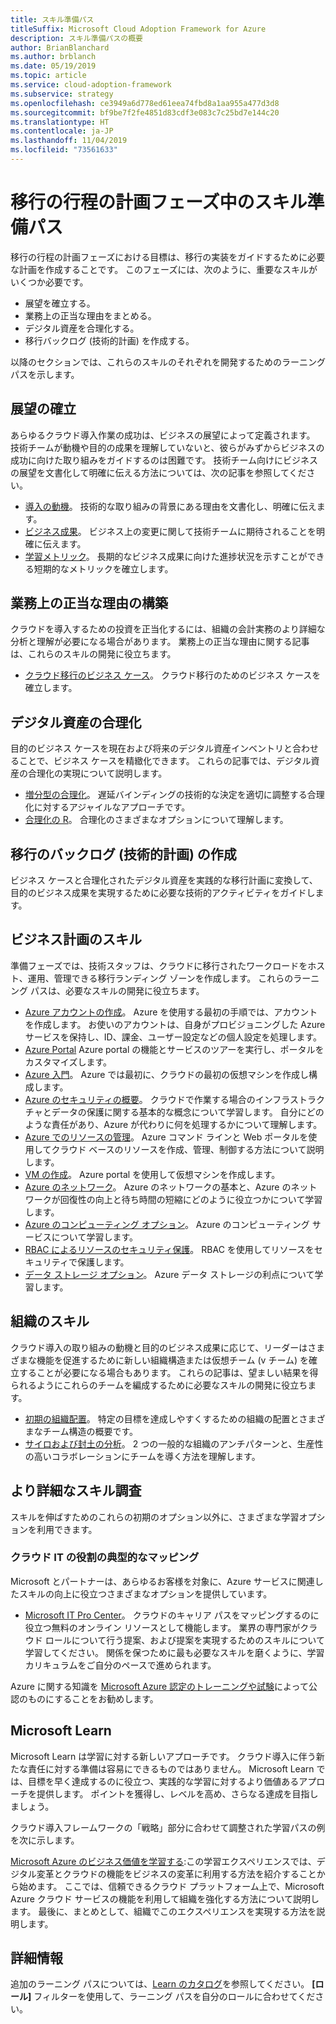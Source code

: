 ```yaml
---
title: スキル準備パス
titleSuffix: Microsoft Cloud Adoption Framework for Azure
description: スキル準備パスの概要
author: BrianBlanchard
ms.author: brblanch
ms.date: 05/19/2019
ms.topic: article
ms.service: cloud-adoption-framework
ms.subservice: strategy
ms.openlocfilehash: ce3949a6d778ed61eea74fbd8a1aa955a477d3d8
ms.sourcegitcommit: bf9be7f2fe4851d83cdf3e083c7c25bd7e144c20
ms.translationtype: HT
ms.contentlocale: ja-JP
ms.lasthandoff: 11/04/2019
ms.locfileid: "73561633"
---
```

# <a name="skills-readiness-path-during-the-plan-phase-of-a-migration-journey"></a>移行の行程の計画フェーズ中のスキル準備パス

移行の行程の計画フェーズにおける目標は、移行の実装をガイドするために必要な計画を作成することです。 このフェーズには、次のように、重要なスキルがいくつか必要です。

- 展望を確立する。
- 業務上の正当な理由をまとめる。
- デジタル資産を合理化する。
- 移行バックログ (技術的計画) を作成する。

以降のセクションでは、これらのスキルのそれぞれを開発するためのラーニング パスを示します。

## <a name="establish-the-vision"></a>展望の確立

あらゆるクラウド導入作業の成功は、ビジネスの展望によって定義されます。 技術チームが動機や目的の成果を理解していないと、彼らがみずからビジネスの成功に向けた取り組みをガイドするのは困難です。 技術チーム向けにビジネスの展望を文書化して明確に伝える方法については、次の記事を参照してください。

- [導入の動機](./motivations.md)。 技術的な取り組みの背景にある理由を文書化し、明確に伝えます。
- [ビジネス成果](./business-outcomes/index.md)。 ビジネス上の変更に関して技術チームに期待されることを明確に伝えます。
- [学習メトリック](./learning-metrics.md)。 長期的なビジネス成果に向けた進捗状況を示すことができる短期的なメトリックを確立します。

## <a name="build-the-business-justification"></a>業務上の正当な理由の構築

クラウドを導入するための投資を正当化するには、組織の会計実務のより詳細な分析と理解が必要になる場合があります。 業務上の正当な理由に関する記事は、これらのスキルの開発に役立ちます。

- [クラウド移行のビジネス ケース](./cloud-migration-business-case.md)。 クラウド移行のためのビジネス ケースを確立します。

## <a name="rationalize-the-digital-estate"></a>デジタル資産の合理化

目的のビジネス ケースを現在および将来のデジタル資産インベントリと合わせることで、ビジネス ケースを精緻化できます。 これらの記事では、デジタル資産の合理化の実現について説明します。

- [増分型の合理化](../digital-estate/rationalize.md)。 遅延バインディングの技術的な決定を適切に調整する合理化に対するアジャイルなアプローチです。
- [合理化の R](../digital-estate/5-rs-of-rationalization.md)。 合理化のさまざまなオプションについて理解します。

## <a name="create-a-migration-backlog-technical-plan"></a>移行のバックログ (技術的計画) の作成

ビジネス ケースと合理化されたデジタル資産を実践的な移行計画に変換して、目的のビジネス成果を実現するために必要な技術的アクティビティをガイドします。

## <a name="business-planning-skills"></a>ビジネス計画のスキル

準備フェーズでは、技術スタッフは、クラウドに移行されたワークロードをホスト、運用、管理できる移行ランディング ゾーンを作成します。 これらのラーニング パスは、必要なスキルの開発に役立ちます。

- [Azure アカウントの作成](https://docs.microsoft.com/learn/modules/create-an-azure-account)。 Azure を使用する最初の手順では、アカウントを作成します。 お使いのアカウントは、自身がプロビジョニングした Azure サービスを保持し、ID、課金、ユーザー設定などの個人設定を処理します。
- [Azure Portal](https://docs.microsoft.com/learn/modules/tour-azure-portal) Azure portal の機能とサービスのツアーを実行し、ポータルをカスタマイズします。
- [Azure 入門](https://docs.microsoft.com/learn/modules/welcome-to-azure)。 Azure では最初に、クラウドの最初の仮想マシンを作成し構成します。
- [Azure のセキュリティの概要](https://docs.microsoft.com/learn/modules/intro-to-security-in-azure)。 クラウドで作業する場合のインフラストラクチャとデータの保護に関する基本的な概念について学習します。 自分にどのような責任があり、Azure が代わりに何を処理するかについて理解します。
- [Azure でのリソースの管理](https://docs.microsoft.com/learn/paths/manage-resources-in-azure)。 Azure コマンド ラインと Web ポータルを使用してクラウド ベースのリソースを作成、管理、制御する方法について説明します。
- [VM の作成](https://docs.microsoft.com/learn/modules/create-windows-virtual-machine-in-azure)。 Azure portal を使用して仮想マシンを作成します。
- [Azure のネットワーク](https://docs.microsoft.com/learn/modules/intro-to-azure-networking)。 Azure のネットワークの基本と、Azure のネットワークが回復性の向上と待ち時間の短縮にどのように役立つかについて学習します。
- [Azure のコンピューティング オプション](https://docs.microsoft.com/learn/modules/intro-to-azure-compute)。 Azure のコンピューティング サービスについて学習します。
- [RBAC によるリソースのセキュリティ保護](https://docs.microsoft.com/learn/modules/secure-azure-resources-with-rbac)。 RBAC を使用してリソースをセキュリティで保護します。
- [データ ストレージ オプション](https://docs.microsoft.com/learn/modules/intro-to-data-in-azure/index)。 Azure データ ストレージの利点について学習します。

## <a name="organizational-skills"></a>組織のスキル

クラウド導入の取り組みの動機と目的のビジネス成果に応じて、リーダーはさまざまな機能を促進するために新しい組織構造または仮想チーム (v チーム) を確立することが必要になる場合もあります。 これらの記事は、望ましい結果を得られるようにこれらのチームを編成するために必要なスキルの開発に役立ちます。

- [初期の組織配置](../organize/index.md)。 特定の目標を達成しやすくするための組織の配置とさまざまなチーム構造の概要です。
- [サイロおよび封土の分析](../organize/fiefdoms-silos.md)。 2 つの一般的な組織のアンチパターンと、生産性の高いコラボレーションにチームを導く方法を理解します。

## <a name="deeper-skills-exploration"></a>より詳細なスキル調査

スキルを伸ばすためのこれらの初期のオプション以外に、さまざまな学習オプションを利用できます。

### <a name="typical-mappings-of-cloud-it-roles"></a>クラウド IT の役割の典型的なマッピング

Microsoft とパートナーは、あらゆるお客様を対象に、Azure サービスに関連したスキルの向上に役立つさまざまなオプションを提供しています。

- [Microsoft IT Pro Center](https://www.microsoft.com/itpro)。 クラウドのキャリア パスをマッピングするのに役立つ無料のオンライン リソースとして機能します。 業界の専門家がクラウド ロールについて行う提案、および提案を実現するためのスキルについて学習してください。 関係を保つために最も必要なスキルを磨くように、学習カリキュラムをご自分のペースで進められます。

Azure に関する知識を [Microsoft Azure 認定のトレーニングや試験](https://www.microsoft.com/learning/azure-certification.aspx)によって公認のものにすることをお勧めします。

## <a name="microsoft-learn"></a>Microsoft Learn

Microsoft Learn は学習に対する新しいアプローチです。 クラウド導入に伴う新たな責任に対する準備は容易にできるものではありません。 Microsoft Learn では、目標を早く達成するのに役立つ、実践的な学習に対するより価値あるアプローチを提供します。 ポイントを獲得し、レベルを高め、さらなる達成を目指しましょう。

クラウド導入フレームワークの「戦略」部分に合わせて調整された学習パスの例を次に示します。

[Microsoft Azure のビジネス価値を学習する](https://docs.microsoft.com/learn/paths/learn-business-value-of-azure):この学習エクスペリエンスでは、デジタル変革とクラウドの機能をビジネスの変革に利用する方法を紹介することから始めます。 ここでは、信頼できるクラウド プラットフォーム上で、Microsoft Azure クラウド サービスの機能を利用して組織を強化する方法について説明します。 最後に、まとめとして、組織でこのエクスペリエンスを実現する方法を説明します。

## <a name="learn-more"></a>詳細情報

追加のラーニング パスについては、[Learn のカタログ](https://docs.microsoft.com/learn/browse)を参照してください。 **[ロール]** フィルターを使用して、ラーニング パスを自分のロールに合わせてください。
